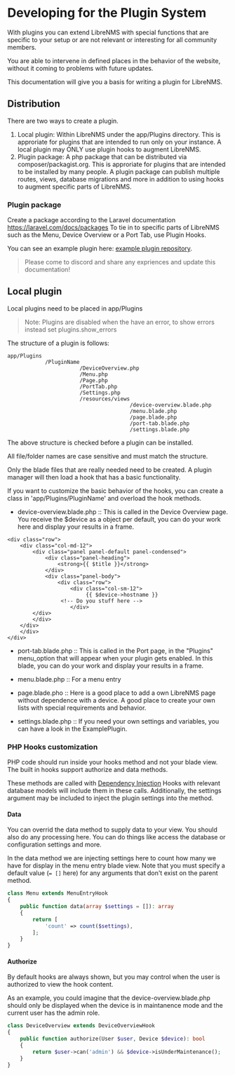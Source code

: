 # Developing for the Plugin System

With plugins you can extend LibreNMS with special functions that are
specific to your setup or are not relevant or interesting for all community members.

You are able to intervene in defined places in the behavior of
the website, without it coming to problems with future updates.

This documentation will give you a basis for writing a plugin for
LibreNMS.

## Distribution

There are two ways to create a plugin.

 1. Local plugin: Within LibreNMS under the app/Plugins directory. This is approriate for plugins that are
    intended to run only on your instance. A local plugin may ONLY use plugin hooks to augment LibreNMS.
 3. Plugin package: A php package that can be distributed via composer/packagist.org.  This is approriate
    for plugins that are intended to be installed by many people. A plugin package can publish multiple
    routes, views, database migrations and more in addition to using hooks to augment specific parts of LibreNMS.

### Plugin package

Create a package according to the Laravel documentation https://laravel.com/docs/packages
To tie in to specific parts of LibreNMS such as the Menu, Device Overview or a Port Tab, use Plugin Hooks.

You can see an example plugin here: [example plugin repository](https://github.com/murrant/librenms-example-plugin).

> Please come to discord and share any expriences and update this documentation!

## Local plugin

Local plugins need to be placed in app/Plugins

> Note: Plugins are disabled when the have an error, to show errors instead set plugins.show_errors

The structure of a plugin is follows:

```
app/Plugins
            /PluginName
                       /DeviceOverview.php
                       /Menu.php
                       /Page.php
                       /PortTab.php
                       /Settings.php
                       /resources/views
                                       /device-overview.blade.php
                                       /menu.blade.php
                                       /page.blade.php
                                       /port-tab.blade.php
                                       /settings.blade.php
```

The above structure is checked before a plugin can be installed.

All file/folder names are case sensitive and must match the structure.

Only the blade files that are really needed need to be created. A plugin manager
will then load a hook that has a basic functionality.

If you want to customize the basic behavior of the hooks, you can create a
class in 'app/Plugins/PluginName' and overload the hook methods.

- device-overview.blade.php :: This is called in the Device
  Overview page. You receive the $device as a object per default, you can do your
  work here and display your results in a frame.

```
<div class="row">
    <div class="col-md-12">
        <div class="panel panel-default panel-condensed">
            <div class="panel-heading">
                <strong>{{ $title }}</strong>
            </div>
            <div class="panel-body">
                <div class="row">
                    <div class="col-sm-12">
                         {{ $device->hostname }}
                 <!-- Do you stuff here -->
                    </div>
        </div>
        </div>
    </div>
    </div>
</div>
```

- port-tab.blade.php :: This is called in the Port page,
  in the "Plugins" menu_option that will appear when your plugin gets
  enabled. In this blade, you can do your work and display your
  results in a frame.

- menu.blade.php :: For a menu entry

- page.blade.pho :: Here is a good place to add a own LibreNMS page without dependence with a device. A good place to create your own lists with special requirements and behavior.

- settings.blade.php :: If you need your own settings and variables, you can have a look in the ExamplePlugin.


### PHP Hooks customization

PHP code should run inside your hooks method and not your blade view.
The built in hooks support authorize and data methods.

These methods are called with [Dependency Injection](https://laravel.com/docs/container#method-invocation-and-injection)
Hooks with relevant database models will include them in these calls.
Additionally, the settings argument may be included to inject the plugin settings into the method.

#### Data

You can overrid the data method to supply data to your view.  You should also do any processing here.
You can do things like access the database or configuration settings and more.

In the data method we are injecting settings here to count how many we have for display in the menu entry blade view.
Note that you must specify a default value (`= []` here) for any arguments that don't exist on the parent method.

```php
class Menu extends MenuEntryHook
{
    public function data(array $settings = []): array
    {
        return [
            'count' => count($settings),
        ];
    }
}
```

#### Authorize 

By default hooks are always shown, but you may control when the user is authorized to view the hook content.

As an example, you could imagine that the device-overview.blade.php should only be displayed when the
device is in maintanence mode and the current user has the admin role. 

```php
class DeviceOverview extends DeviceOverviewHook
{
    public function authorize(User $user, Device $device): bool
    {
        return $user->can('admin') && $device->isUnderMaintenance();
    }
}
```
